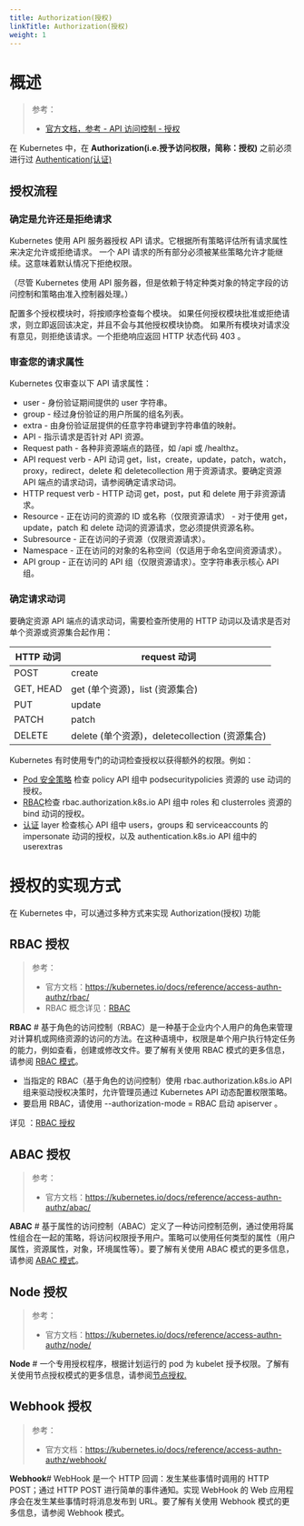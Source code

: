 ```yaml
---
title: Authorization(授权)
linkTitle: Authorization(授权)
weight: 1
---
```


# 概述

> 参考：
>
> - [官方文档，参考 - API 访问控制 - 授权](https://kubernetes.io/docs/reference/access-authn-authz/authorization/)

在 Kubernetes 中，在 **Authorization(i.e.授予访问权限，简称：授权)** 之前必须进行过 [Authentication(认证)](/docs/10.云原生/Kubernetes/API%20访问控制/Authentication(认证)/Authentication(认证).md)

## 授权流程

### 确定是允许还是拒绝请求

Kubernetes 使用 API 服务器授权 API 请求。它根据所有策略评估所有请求属性来决定允许或拒绝请求。 一个 API 请求的所有部分必须被某些策略允许才能继续。这意味着默认情况下拒绝权限。

（尽管 Kubernetes 使用 API 服务器，但是依赖于特定种类对象的特定字段的访问控制和策略由准入控制器处理。）

配置多个授权模块时，将按顺序检查每个模块。 如果任何授权模块批准或拒绝请求，则立即返回该决定，并且不会与其他授权模块协商。 如果所有模块对请求没有意见，则拒绝该请求。一个拒绝响应返回 HTTP 状态代码 403 。

### 审查您的请求属性

Kubernetes 仅审查以下 API 请求属性：

- user - 身份验证期间提供的 user 字符串。
- group - 经过身份验证的用户所属的组名列表。
- extra - 由身份验证层提供的任意字符串键到字符串值的映射。
- API - 指示请求是否针对 API 资源。
- Request path - 各种非资源端点的路径，如 /api 或 /healthz。
- API request verb - API 动词 get，list，create，update，patch，watch，proxy，redirect，delete 和 deletecollection 用于资源请求。要确定资源 API 端点的请求动词，请参阅确定请求动词。
- HTTP request verb - HTTP 动词 get，post，put 和 delete 用于非资源请求。
- Resource - 正在访问的资源的 ID 或名称（仅限资源请求） - 对于使用 get，update，patch 和 delete 动词的资源请求，您必须提供资源名称。
- Subresource - 正在访问的子资源（仅限资源请求）。
- Namespace - 正在访问的对象的名称空间（仅适用于命名空间资源请求）。
- API group - 正在访问的 API 组（仅限资源请求）。空字符串表示核心 API 组。

### 确定请求动词

要确定资源 API 端点的请求动词，需要检查所使用的 HTTP 动词以及请求是否对单个资源或资源集合起作用：

| HTTP 动词 | request 动词                                   |
| --------- | ---------------------------------------------- |
| POST      | create                                         |
| GET, HEAD | get (单个资源)，list (资源集合)                |
| PUT       | update                                         |
| PATCH     | patch                                          |
| DELETE    | delete (单个资源)，deletecollection (资源集合) |

Kubernetes 有时使用专门的动词检查授权以获得额外的权限。例如：

- [Pod 安全策略](https://kubernetes.io/docs/concepts/policy/pod-security-policy/) 检查 policy API 组中 podsecuritypolicies 资源的 use 动词的授权。
- [RBAC](https://kubernetes.io/docs/reference/access-authn-authz/rbac/#privilege-escalation-prevention-and-bootstrapping)检查 rbac.authorization.k8s.io API 组中 roles 和 clusterroles 资源的 bind 动词的授权。
- [认证](https://kubernetes.io/docs/reference/access-authn-authz/authentication/) layer 检查核心 API 组中 users，groups 和 serviceaccounts 的 impersonate 动词的授权，以及 authentication.k8s.io API 组中的 userextras

# 授权的实现方式

在 Kubernetes 中，可以通过多种方式来实现 Authorization(授权) 功能

## RBAC 授权

> 参考：
>
> - 官方文档：<https://kubernetes.io/docs/reference/access-authn-authz/rbac/>
> - RBAC 概念详见：[RBAC](/docs/7.信息安全/Access%20Control/RBAC.md)

**RBAC** # 基于角色的访问控制（RBAC）是一种基于企业内个人用户的角色来管理对计算机或网络资源的访问的方法。在这种语境中，权限是单个用户执行特定任务的能力，例如查看，创建或修改文件。要了解有关使用 RBAC 模式的更多信息，请参阅 [RBAC 模式](https://kubernetes.io/docs/reference/access-authn-authz/rbac/)。

- 当指定的 RBAC（基于角色的访问控制）使用 rbac.authorization.k8s.io API 组来驱动授权决策时，允许管理员通过 Kubernetes API 动态配置权限策略。
- 要启用 RBAC，请使用 --authorization-mode = RBAC 启动 apiserver 。

详见 ：[RBAC 授权](/docs/10.云原生/Kubernetes/API%20访问控制/Authorization(授权)/RBAC%20授权.md)

## ABAC 授权

> 参考：
>
> - 官方文档：<https://kubernetes.io/docs/reference/access-authn-authz/abac/>

**ABAC** # 基于属性的访问控制（ABAC）定义了一种访问控制范例，通过使用将属性组合在一起的策略，将访问权限授予用户。策略可以使用任何类型的属性（用户属性，资源属性，对象，环境属性等）。要了解有关使用 ABAC 模式的更多信息，请参阅 [ABAC 模式](https://kubernetes.io/docs/reference/access-authn-authz/abac/)。

## Node 授权

> 参考：
>
> - 官方文档：<https://kubernetes.io/docs/reference/access-authn-authz/node/>

**Node** # 一个专用授权程序，根据计划运行的 pod 为 kubelet 授予权限。了解有关使用节点授权模式的更多信息，请参阅[节点授权.](https://kubernetes.io/docs/reference/access-authn-authz/node/)

## Webhook 授权

> 参考：
>
> - 官方文档：<https://kubernetes.io/docs/reference/access-authn-authz/webhook/>

**Webhook**# WebHook 是一个 HTTP 回调：发生某些事情时调用的 HTTP POST；通过 HTTP POST 进行简单的事件通知。实现 WebHook 的 Web 应用程序会在发生某些事情时将消息发布到 URL。要了解有关使用 Webhook 模式的更多信息，请参阅 Webhook 模式。
